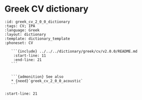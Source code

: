 
# Greek CV dictionary

``````{dictionary} Greek CV dictionary
:id: greek_cv_2_0_0_dictionary
:tags: CV; IPA
:language: Greek
:layout: dictionary
:template: dictionary_template
:phoneset: CV

   ```{include} ../../../dictionary/greek/cv/v2.0.0/README.md
    :start-line: 11
    :end-line: 21
   ```


   ```{admonition} See also
   * {need}`greek_cv_2_0_0_acoustic`
   ```

``````

```{include} ../../../dictionary/greek/cv/v2.0.0/README.md
:start-line: 21
```

